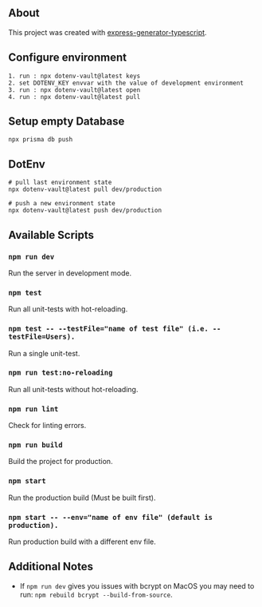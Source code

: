 ## About

This project was created with [express-generator-typescript](https://github.com/seanpmaxwell/express-generator-typescript).

## Configure environment

```
1. run : npx dotenv-vault@latest keys
2. set DOTENV_KEY envvar with the value of development environment 
3. run : npx dotenv-vault@latest open
4. run : npx dotenv-vault@latest pull

```

## Setup empty Database

```
npx prisma db push
```

## DotEnv

```
# pull last environment state
npx dotenv-vault@latest pull dev/production

# push a new environment state
npx dotenv-vault@latest push dev/production
```

## Available Scripts

### `npm run dev`

Run the server in development mode.

### `npm test`

Run all unit-tests with hot-reloading.

### `npm test -- --testFile="name of test file" (i.e. --testFile=Users).`

Run a single unit-test.

### `npm run test:no-reloading`

Run all unit-tests without hot-reloading.

### `npm run lint`

Check for linting errors.

### `npm run build`

Build the project for production.

### `npm start`

Run the production build (Must be built first).

### `npm start -- --env="name of env file" (default is production).`

Run production build with a different env file.


## Additional Notes

- If `npm run dev` gives you issues with bcrypt on MacOS you may need to run: `npm rebuild bcrypt --build-from-source`. 
